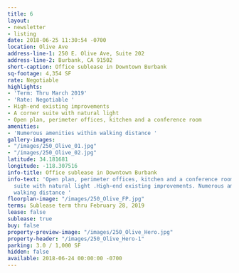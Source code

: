 ```yaml
---
title: 6
layout:
- newsletter
- listing
date: 2018-06-25 11:30:54 -0700
location: Olive Ave
address-line-1: 250 E. Olive Ave, Suite 202
address-line-2: Burbank, CA 91502
short-caption: Office sublease in Downtown Burbank
sq-footage: 4,354 SF
rate: Negotiable
highlights:
- 'Term: Thru March 2019'
- 'Rate: Negotiable '
- High-end existing improvements
- A corner suite with natural light
- Open plan, perimeter offices, kitchen and a conference room
amenities:
- 'Numerous amenities within walking distance '
gallery-images:
- "/images/250_Olive_01.jpg"
- "/images/250_Olive_02.jpg"
latitude: 34.181681
longitude: -118.307516
info-title: Office sublease in Downtown Burbank
info-text: 'Open plan, perimeter offices, kitchen and a conference room. A corner
  suite with natural light .High-end existing improvements. Numerous amenities within
  walking distance '
floorplan-image: "/images/250_Olive_FP.jpg"
terms: Sublease term thru February 28, 2019
lease: false
sublease: true
buy: false
property-preview-image: "/images/250_Olive_Hero.jpg"
property-header: "/images/250_Olive_Hero-1"
parking: 3.0 / 1,000 SF
hidden: false
available: 2018-06-24 00:00:00 -0700
---
```

